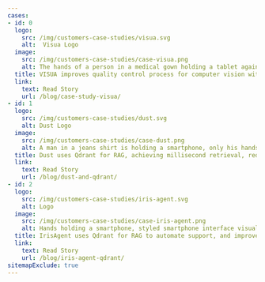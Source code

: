 ```yaml
---
cases:
- id: 0
  logo:
    src: /img/customers-case-studies/visua.svg
    alt:  Visua Logo
  image:
    src: /img/customers-case-studies/case-visua.png
    alt: The hands of a person in a medical gown holding a tablet against the background of a pharmacy shop
  title: VISUA improves quality control process for computer vision with anomaly detection by 10x.
  link:
    text: Read Story
    url: /blog/case-study-visua/
- id: 1
  logo:
    src: /img/customers-case-studies/dust.svg
    alt: Dust Logo
  image:
    src: /img/customers-case-studies/case-dust.png
    alt: A man in a jeans shirt is holding a smartphone, only his hands are visible. In the foreground, there is an image of a robot surrounded by chat and sound waves.
  title: Dust uses Qdrant for RAG, achieving millisecond retrieval, reducing costs by 50%, and boosting scalability.
  link:
    text: Read Story
    url: /blog/dust-and-qdrant/
- id: 2
  logo:
    src: /img/customers-case-studies/iris-agent.svg
    alt: Logo
  image:
    src: /img/customers-case-studies/case-iris-agent.png
    alt: Hands holding a smartphone, styled smartphone interface visualisation in the foreground. First-person view
  title: IrisAgent uses Qdrant for RAG to automate support, and improve resolution times, transforming customer service.
  link:
    text: Read Story
    url: /blog/iris-agent-qdrant/
sitemapExclude: true
---
```

